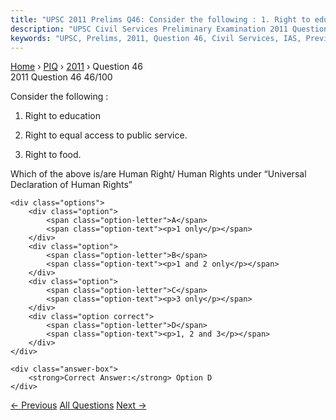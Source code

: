 ```yaml
---
title: "UPSC 2011 Prelims Q46: Consider the following : 1. Right to education 2. Right to e..."
description: "UPSC Civil Services Preliminary Examination 2011 Question 46 with options and answer"
keywords: "UPSC, Prelims, 2011, Question 46, Civil Services, IAS, Previous Year Questions"
---
```


<nav class="breadcrumb">
    <a href="../../">Home</a>
    <span>›</span>
    <a href="../">PIQ</a>
    <span>›</span>
    <a href="./">2011</a>
    <span>›</span>
    <span>Question 46</span>
</nav>

<div class="question-header">
    <div class="question-meta">
        <span class="year-badge">2011</span>
        <span class="question-number">Question 46</span>
        <span class="progress">46/100</span>
    </div>
    <div class="progress-bar">
        <div class="progress-fill" style="width: 46.0%"></div>
    </div>
</div>

<div class="question-content">
    <div class="question-text">
        <p>Consider the following :</p>
<ol>
<li>
<p>Right to education</p>
</li>
<li>
<p>Right to equal access to public service.</p>
</li>
<li>
<p>Right to food.</p>
</li>
</ol>
<p>Which of the above is/are Human Right/ Human Rights under “Universal Declaration of Human Rights”</p>
    </div>
    
    <div class="options">
        <div class="option">
            <span class="option-letter">A</span>
            <span class="option-text"><p>1 only</p></span>
        </div>
        <div class="option">
            <span class="option-letter">B</span>
            <span class="option-text"><p>1 and 2 only</p></span>
        </div>
        <div class="option">
            <span class="option-letter">C</span>
            <span class="option-text"><p>3 only</p></span>
        </div>
        <div class="option correct">
            <span class="option-letter">D</span>
            <span class="option-text"><p>1, 2 and 3</p></span>
        </div>
    </div>

    <div class="answer-box">
        <strong>Correct Answer:</strong> Option D
    </div>
</div>

<div class="question-nav">
    <a href="../q045-with-reference-to-the-finance-commission-of-india/" class="nav-btn prev">← Previous</a>
    <a href="../" class="nav-btn center">All Questions</a>
    <a href="../q047-there-is-a-concern-over-the-increase-in-harmful-al/" class="nav-btn next">Next →</a>
</div>

